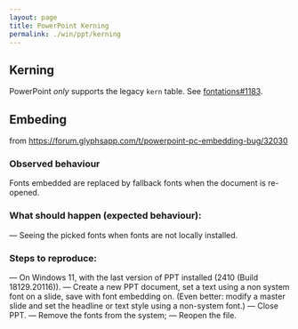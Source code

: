 ```yaml
---
layout: page
title: PowerPoint Kerning
permalink: ./win/ppt/kerning
---
```


## Kerning

PowerPoint *only* supports the legacy `kern` table. See [fontations#1183](https://github.com/googlefonts/fontations/issues/1183).

## Embeding

from https://forum.glyphsapp.com/t/powerpoint-pc-embedding-bug/32030

### Observed behaviour
Fonts embedded are replaced by fallback fonts when the document is re-opened.

### What should happen (expected behaviour):
— Seeing the picked fonts when fonts are not locally installed.

### Steps to reproduce:
— On Windows 11, with the last version of PPT installed (2410 (Build 18129.20116)).
— Create a new PPT document, set a text using a non system font on a slide, save with font embedding on. (Even better: modify a master slide and set the headline or text style using a non-system font.)
— Close PPT.
— Remove the fonts from the system;
— Reopen the file.